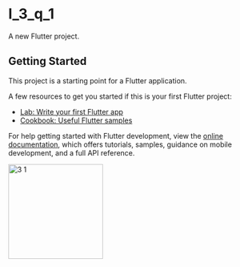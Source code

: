 # l_3_q_1

A new Flutter project.

## Getting Started

This project is a starting point for a Flutter application.

A few resources to get you started if this is your first Flutter project:

- [Lab: Write your first Flutter app](https://docs.flutter.dev/get-started/codelab)
- [Cookbook: Useful Flutter samples](https://docs.flutter.dev/cookbook)

For help getting started with Flutter development, view the
[online documentation](https://docs.flutter.dev/), which offers tutorials,
samples, guidance on mobile development, and a full API reference.

<img width="189" alt="3 1" src="https://user-images.githubusercontent.com/114164076/214080820-ba7a8a97-ecbf-465e-a850-b7d765c506ce.PNG">
